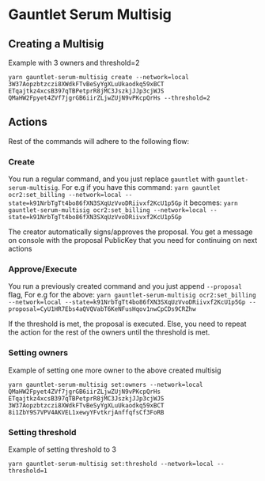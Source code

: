 # Gauntlet Serum Multisig

## Creating a Multisig

Example with 3 owners and threshold=2

`yarn gauntlet-serum-multisig create --network=local 3W37Aopzbtzczi8XWdkFTvBeSyYgXLuUkaodkq59xBCT ETqajtkz4xcsB397qTBPetprR8jMC3JszkjJJp3cjWJS QMaHW2Fpyet4ZVf7jgrGB6iirZLjwZUjN9vPKcpQrHs --threshold=2`

## Actions

Rest of the commands will adhere to the following flow:

### Create

You run a regular command, and you just replace `gauntlet` with `gauntlet-serum-multisig`.
For e.g if you have this command: `yarn gauntlet ocr2:set_billing --network=local --state=k91NrbTgTt4bo86fXN3SXqUzVvoDRiivxf2KcU1p5Gp`
it becomes:
`yarn gauntlet-serum-multisig ocr2:set_billing --network=local --state=k91NrbTgTt4bo86fXN3SXqUzVvoDRiivxf2KcU1p5Gp`

The creator automatically signs/approves the proposal.
You get a message on console with the proposal PublicKey that you need for continuing on next actions

### Approve/Execute

You run a previously created command and you just append `--proposal` flag,
For e.g for the above: `yarn gauntlet-serum-multisig ocr2:set_billing --network=local --state=k91NrbTgTt4bo86fXN3SXqUzVvoDRiivxf2KcU1p5Gp --proposal=CyU1HR7Ebs4aQVQVabT6KeNFusHqov1nwCpCDs9CRZhw`

If the threshold is met, the proposal is executed. Else, you need to repeat the action for the rest of the owners until the threshold is met.

### Setting owners

Example of setting one more owner to the above created multisig

`yarn gauntlet-serum-multisig set:owners --network=local QMaHW2Fpyet4ZVf7jgrGB6iirZLjwZUjN9vPKcpQrHs ETqajtkz4xcsB397qTBPetprR8jMC3JszkjJJp3cjWJS 3W37Aopzbtzczi8XWdkFTvBeSyYgXLuUkaodkq59xBCT 8i1ZbY9S7VPV4AKVEL1xewyYFvtkrjAnffqfsCf3FoRB`

### Setting threshold

Example of setting threshold to 3

`yarn gauntlet-serum-multisig set:threshold --network=local --threshold=1`
